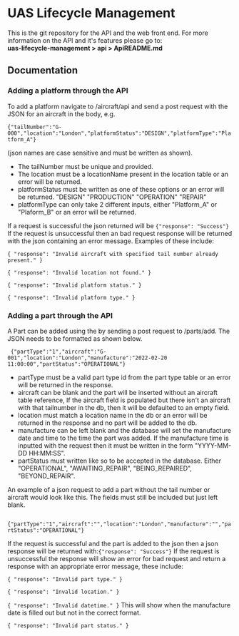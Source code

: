 # UAS Lifecycle Management
This is the git repository for the API and the web front end. For more information on the API and it's features please go to:<br>
<b>uas-lifecycle-management > api > ApiREADME.md</b><br>

<h2>Documentation</h2>

<h3>Adding a platform through the API</h3>
To add a platform navigate to /aircraft/api and send a post request with the JSON for an aircraft in the body, e.g. 

`{"tailNumber":"G-000","location":"London","platformStatus":"DESIGN","platformType":"Platform_A"} `

(json names are case sensitive and must be written as shown).

- The tailNumber must be unique and provided. 
- The location must be a locationName present in the location table or an error will be returned. 
- platformStatus must be written as one of these options or an error will be returned. "DESIGN" "PRODUCTION" "OPERATION" "REPAIR"
- platformType can only take 2 different inputs, either "Platform_A" or "Plaform_B" or an error will be returned.

If a request is successful the json returned will be `{"response": "Success"}`
If the request is unsuccessful then an bad request response will be returned with the json containing an error message. Examples of these include:

`{
    "response": "Invalid aircraft with specified tail number already present."
}`

`{
    "response": "Invalid location not found."
}`

`{
    "response": "Invalid platform status."
}`

`{
    "response": "Invalid platform type."
}`

<h3>Adding a part through the API</h3>

A Part can be added using the by sending a post request to /parts/add. The JSON needs to be formatted as shown below. 

` {"partType":"1","aircraft":"G-001","location":"London","manufacture":"2022-02-20 11:00:00","partStatus":"OPERATIONAL"}`


- partType must be a valid part type id from the part type table or an error will be returned in the response.
- aircraft can be blank and the part will be inserted without an aircraft table reference, If the aircraft field is populated but there isn't an aircraft with that tailnumber in the db, then it will be defaulted to an empty field. 
- location must match a location name in the db or an error will be returned in the response and no part will be added to the db.
- manufacture can be left blank and the database will set the manufacture date and time to the time the part was added. If the manufacture time is inputted with the request then it must be written in the form "YYYY-MM-DD HH:MM:SS".
- partStatus must written like so to be accepted in the database. Either "OPERATIONAL", "AWAITING_REPAIR", "BEING_REPAIRED", "BEYOND_REPAIR". 

An example of a json request to add a part without the tail number or aircraft would look like this. The fields must still be included but just left blank. 


` {"partType":"1","aircraft":"","location":"London","manufacture":"","partStatus":"OPERATIONAL"}`

If the request is successful and the part is added to the json then a json response will be returned with:`{"response": "Success"}`
If the request is unsuccessful the response will show an error for bad request and return a response with an appropriate error message, these include:

`{
    "response": "Invalid part type."
}`

`{
    "response": "Invalid location."
}`

`{
    "response": "Invalid datetime."
}` This will show when the manufacture date is filled out but not in the correct format. 

`{
    "response": "Invalid part status."
}`
